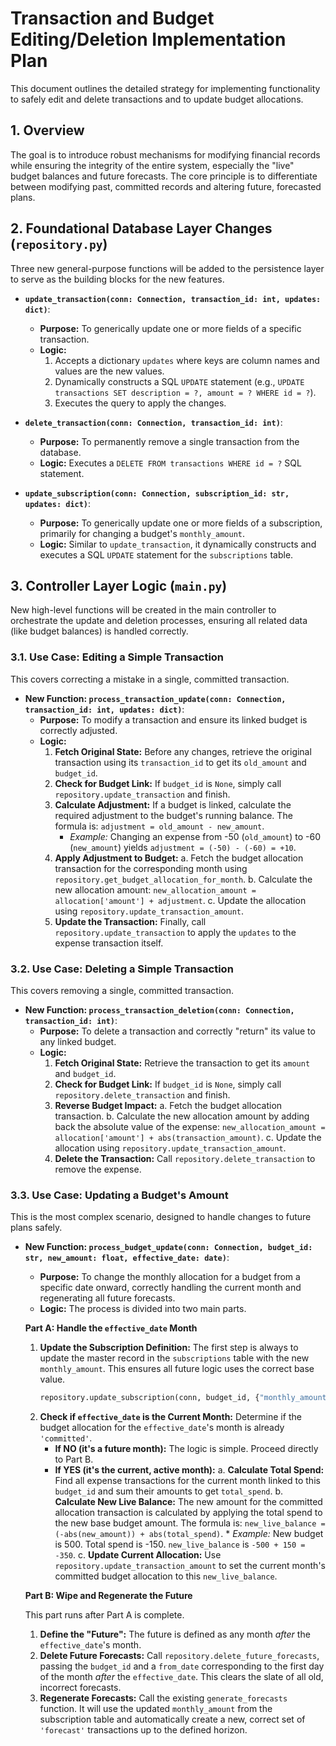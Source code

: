 # Transaction and Budget Editing/Deletion Implementation Plan

This document outlines the detailed strategy for implementing functionality to safely edit and delete transactions and to update budget allocations.

## 1. Overview

The goal is to introduce robust mechanisms for modifying financial records while ensuring the integrity of the entire system, especially the "live" budget balances and future forecasts. The core principle is to differentiate between modifying past, committed records and altering future, forecasted plans.

## 2. Foundational Database Layer Changes (`repository.py`)

Three new general-purpose functions will be added to the persistence layer to serve as the building blocks for the new features.

*   **`update_transaction(conn: Connection, transaction_id: int, updates: dict)`**:
    *   **Purpose:** To generically update one or more fields of a specific transaction.
    *   **Logic:**
        1.  Accepts a dictionary `updates` where keys are column names and values are the new values.
        2.  Dynamically constructs a SQL `UPDATE` statement (e.g., `UPDATE transactions SET description = ?, amount = ? WHERE id = ?`).
        3.  Executes the query to apply the changes.

*   **`delete_transaction(conn: Connection, transaction_id: int)`**:
    *   **Purpose:** To permanently remove a single transaction from the database.
    *   **Logic:** Executes a `DELETE FROM transactions WHERE id = ?` SQL statement.

*   **`update_subscription(conn: Connection, subscription_id: str, updates: dict)`**:
    *   **Purpose:** To generically update one or more fields of a subscription, primarily for changing a budget's `monthly_amount`.
    *   **Logic:** Similar to `update_transaction`, it dynamically constructs and executes a SQL `UPDATE` statement for the `subscriptions` table.

## 3. Controller Layer Logic (`main.py`)

New high-level functions will be created in the main controller to orchestrate the update and deletion processes, ensuring all related data (like budget balances) is handled correctly.

### 3.1. Use Case: Editing a Simple Transaction

This covers correcting a mistake in a single, committed transaction.

*   **New Function: `process_transaction_update(conn: Connection, transaction_id: int, updates: dict)`**:
    *   **Purpose:** To modify a transaction and ensure its linked budget is correctly adjusted.
    *   **Logic:**
        1.  **Fetch Original State:** Before any changes, retrieve the original transaction using its `transaction_id` to get its `old_amount` and `budget_id`.
        2.  **Check for Budget Link:** If `budget_id` is `None`, simply call `repository.update_transaction` and finish.
        3.  **Calculate Adjustment:** If a budget is linked, calculate the required adjustment to the budget's running balance. The formula is: `adjustment = old_amount - new_amount`.
            *   *Example:* Changing an expense from -50 (`old_amount`) to -60 (`new_amount`) yields `adjustment = (-50) - (-60) = +10`.
        4.  **Apply Adjustment to Budget:**
            a.  Fetch the budget allocation transaction for the corresponding month using `repository.get_budget_allocation_for_month`.
            b.  Calculate the new allocation amount: `new_allocation_amount = allocation['amount'] + adjustment`.
            c.  Update the allocation using `repository.update_transaction_amount`.
        5.  **Update the Transaction:** Finally, call `repository.update_transaction` to apply the `updates` to the expense transaction itself.

### 3.2. Use Case: Deleting a Simple Transaction

This covers removing a single, committed transaction.

*   **New Function: `process_transaction_deletion(conn: Connection, transaction_id: int)`**:
    *   **Purpose:** To delete a transaction and correctly "return" its value to any linked budget.
    *   **Logic:**
        1.  **Fetch Original State:** Retrieve the transaction to get its `amount` and `budget_id`.
        2.  **Check for Budget Link:** If `budget_id` is `None`, simply call `repository.delete_transaction` and finish.
        3.  **Reverse Budget Impact:**
            a.  Fetch the budget allocation transaction.
            b.  Calculate the new allocation amount by adding back the absolute value of the expense: `new_allocation_amount = allocation['amount'] + abs(transaction_amount)`.
            c.  Update the allocation using `repository.update_transaction_amount`.
        4.  **Delete the Transaction:** Call `repository.delete_transaction` to remove the expense.

### 3.3. Use Case: Updating a Budget's Amount

This is the most complex scenario, designed to handle changes to future plans safely.

*   **New Function: `process_budget_update(conn: Connection, budget_id: str, new_amount: float, effective_date: date)`**:
    *   **Purpose:** To change the monthly allocation for a budget from a specific date onward, correctly handling the current month and regenerating all future forecasts.
    *   **Logic:** The process is divided into two main parts.

    **Part A: Handle the `effective_date` Month**

    1.  **Update the Subscription Definition:** The first step is always to update the master record in the `subscriptions` table with the new `monthly_amount`. This ensures all future logic uses the correct base value.
        ```python
        repository.update_subscription(conn, budget_id, {"monthly_amount": new_amount})
        ```
    2.  **Check if `effective_date` is the Current Month:** Determine if the budget allocation for the `effective_date`'s month is already `'committed'`.
        *   **If NO (it's a future month):** The logic is simple. Proceed directly to Part B.
        *   **If YES (it's the current, active month):**
            a.  **Calculate Total Spend:** Find all expense transactions for the current month linked to this `budget_id` and sum their amounts to get `total_spend`.
            b.  **Calculate New Live Balance:** The new amount for the committed allocation transaction is calculated by applying the total spend to the new base budget amount. The formula is: `new_live_balance = (-abs(new_amount)) + abs(total_spend)`.
                *   *Example:* New budget is 500. Total spend is -150. `new_live_balance` is `-500 + 150 = -350`.
            c.  **Update Current Allocation:** Use `repository.update_transaction_amount` to set the current month's committed budget allocation to this `new_live_balance`.

    **Part B: Wipe and Regenerate the Future**

    This part runs after Part A is complete.

    1.  **Define the "Future":** The future is defined as any month *after* the `effective_date`'s month.
    2.  **Delete Future Forecasts:** Call `repository.delete_future_forecasts`, passing the `budget_id` and a `from_date` corresponding to the first day of the month *after* the `effective_date`. This clears the slate of all old, incorrect forecasts.
    3.  **Regenerate Forecasts:** Call the existing `generate_forecasts` function. It will use the updated `monthly_amount` from the subscription table and automatically create a new, correct set of `'forecast'` transactions up to the defined horizon.
